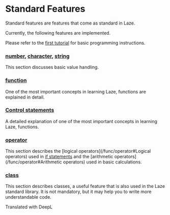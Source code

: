 # Standard Features

Standard features are features that come as standard in Laze.

Currently, the following features are implemented.

Please refer to the [first tutorial](/tutorial/basic) for basic programming instructions.

### [number](/func/number), [character](/func/char), [string](/func/string)

This section discusses basic value handling.

### [function](/func/function)

One of the most important concepts in learning Laze, functions are explained in detail.

### [Control statements](/func/control)

A detailed explanation of one of the most important concepts in learning Laze, functions.
### [operator](/func/operator)

This section describes the [logical operators](/func/operator#Logical operators) used in [if statements](/func/control#if) and the [arithmetic operators](/func/operator#Arithmetic operators) used in basic calculations.

### [class](/func/class)

This section describes classes, a useful feature that is also used in the Laze standard library. It is not mandatory, but it may help you to write more understandable code.

Translated with DeepL